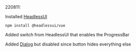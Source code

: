 220811:

Installed [HeadlessUI](https://headlessui.com/vue/switch)
```
npm install @headlessui/vue
```
Added switch from HeadlessUI that enables the ProgressBar

Added [Dialog](https://headlessui.com/vue/dialog) but disabled since button hides everything else